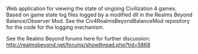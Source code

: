 Web application for viewing the state of ongoing Civilization 4 games. Based on game state log files logged by a modified dll in the Realms Beyond Balance/Observer Mod.
See the Civ4RealmsBeyondBalanceMod repository for the code for the logging mechanism.

See the Realms Beyond forums here for further discussion: http://realmsbeyond.net/forums/showthread.php?tid=5868